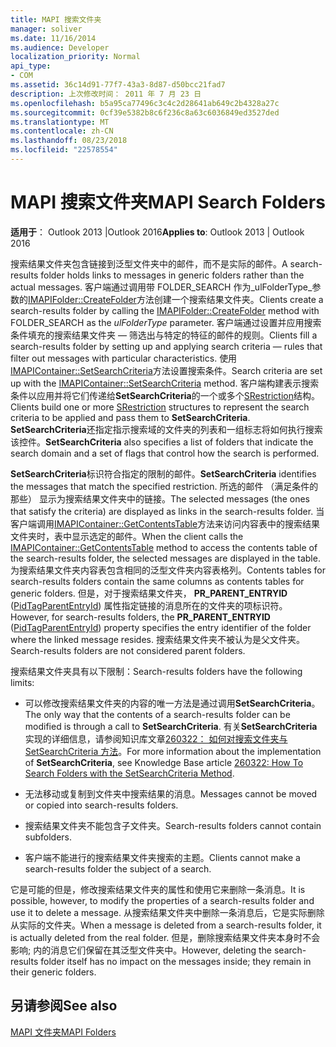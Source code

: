 ```yaml
---
title: MAPI 搜索文件夹
manager: soliver
ms.date: 11/16/2014
ms.audience: Developer
localization_priority: Normal
api_type:
- COM
ms.assetid: 36c14d91-77f7-43a3-8d87-d50bcc21fad7
description: 上次修改时间： 2011 年 7 月 23 日
ms.openlocfilehash: b5a95ca77496c3c4c2d28641ab649c2b4328a27c
ms.sourcegitcommit: 0cf39e5382b8c6f236c8a63c6036849ed3527ded
ms.translationtype: MT
ms.contentlocale: zh-CN
ms.lasthandoff: 08/23/2018
ms.locfileid: "22578554"
---
```

# <a name="mapi-search-folders"></a><span data-ttu-id="730c9-103">MAPI 搜索文件夹</span><span class="sxs-lookup"><span data-stu-id="730c9-103">MAPI Search Folders</span></span>

  
  
<span data-ttu-id="730c9-104">**适用于**： Outlook 2013 |Outlook 2016</span><span class="sxs-lookup"><span data-stu-id="730c9-104">**Applies to**: Outlook 2013 | Outlook 2016</span></span> 
  
<span data-ttu-id="730c9-105">搜索结果文件夹包含链接到泛型文件夹中的邮件，而不是实际的邮件。</span><span class="sxs-lookup"><span data-stu-id="730c9-105">A search-results folder holds links to messages in generic folders rather than the actual messages.</span></span> <span data-ttu-id="730c9-106">客户端通过调用带 FOLDER_SEARCH 作为_ulFolderType_参数的[IMAPIFolder::CreateFolder](imapifolder-createfolder.md)方法创建一个搜索结果文件夹。</span><span class="sxs-lookup"><span data-stu-id="730c9-106">Clients create a search-results folder by calling the [IMAPIFolder::CreateFolder](imapifolder-createfolder.md) method with FOLDER_SEARCH as the  _ulFolderType_ parameter.</span></span> <span data-ttu-id="730c9-107">客户端通过设置并应用搜索条件填充的搜索结果文件夹 — 筛选出与特定的特征的邮件的规则。</span><span class="sxs-lookup"><span data-stu-id="730c9-107">Clients fill a search-results folder by setting up and applying search criteria — rules that filter out messages with particular characteristics.</span></span> <span data-ttu-id="730c9-108">使用[IMAPIContainer::SetSearchCriteria](imapicontainer-setsearchcriteria.md)方法设置搜索条件。</span><span class="sxs-lookup"><span data-stu-id="730c9-108">Search criteria are set up with the [IMAPIContainer::SetSearchCriteria](imapicontainer-setsearchcriteria.md) method.</span></span> <span data-ttu-id="730c9-109">客户端构建表示搜索条件以应用并将它们传递给**SetSearchCriteria**的一个或多个[SRestriction](srestriction.md)结构。</span><span class="sxs-lookup"><span data-stu-id="730c9-109">Clients build one or more [SRestriction](srestriction.md) structures to represent the search criteria to be applied and pass them to **SetSearchCriteria**.</span></span> <span data-ttu-id="730c9-110">**SetSearchCriteria**还指定指示搜索域的文件夹的列表和一组标志将如何执行搜索该控件。</span><span class="sxs-lookup"><span data-stu-id="730c9-110">**SetSearchCriteria** also specifies a list of folders that indicate the search domain and a set of flags that control how the search is performed.</span></span> 
  
 <span data-ttu-id="730c9-111">**SetSearchCriteria**标识符合指定的限制的邮件。</span><span class="sxs-lookup"><span data-stu-id="730c9-111">**SetSearchCriteria** identifies the messages that match the specified restriction.</span></span> <span data-ttu-id="730c9-112">所选的邮件 （满足条件的那些） 显示为搜索结果文件夹中的链接。</span><span class="sxs-lookup"><span data-stu-id="730c9-112">The selected messages (the ones that satisfy the criteria) are displayed as links in the search-results folder.</span></span> <span data-ttu-id="730c9-113">当客户端调用[IMAPIContainer::GetContentsTable](imapicontainer-getcontentstable.md)方法来访问内容表中的搜索结果文件夹时，表中显示选定的邮件。</span><span class="sxs-lookup"><span data-stu-id="730c9-113">When the client calls the [IMAPIContainer::GetContentsTable](imapicontainer-getcontentstable.md) method to access the contents table of the search-results folder, the selected messages are displayed in the table.</span></span> <span data-ttu-id="730c9-114">为搜索结果文件夹内容表包含相同的泛型文件夹内容表格列。</span><span class="sxs-lookup"><span data-stu-id="730c9-114">Contents tables for search-results folders contain the same columns as contents tables for generic folders.</span></span> <span data-ttu-id="730c9-115">但是，对于搜索结果文件夹， **PR_PARENT_ENTRYID** ([PidTagParentEntryId](pidtagparententryid-canonical-property.md)) 属性指定链接的消息所在的文件夹的项标识符。</span><span class="sxs-lookup"><span data-stu-id="730c9-115">However, for search-results folders, the **PR_PARENT_ENTRYID** ([PidTagParentEntryId](pidtagparententryid-canonical-property.md)) property specifies the entry identifier of the folder where the linked message resides.</span></span> <span data-ttu-id="730c9-116">搜索结果文件夹不被认为是父文件夹。</span><span class="sxs-lookup"><span data-stu-id="730c9-116">Search-results folders are not considered parent folders.</span></span>
  
<span data-ttu-id="730c9-117">搜索结果文件夹具有以下限制：</span><span class="sxs-lookup"><span data-stu-id="730c9-117">Search-results folders have the following limits:</span></span>
  
- <span data-ttu-id="730c9-118">可以修改搜索结果文件夹的内容的唯一方法是通过调用**SetSearchCriteria**。</span><span class="sxs-lookup"><span data-stu-id="730c9-118">The only way that the contents of a search-results folder can be modified is through a call to **SetSearchCriteria**.</span></span> <span data-ttu-id="730c9-119">有关**SetSearchCriteria**实现的详细信息，请参阅知识库文章[260322： 如何对搜索文件夹与 SetSearchCriteria 方法](http://go.microsoft.com/fwlink/?LinkId=123603)。</span><span class="sxs-lookup"><span data-stu-id="730c9-119">For more information about the implementation of **SetSearchCriteria**, see Knowledge Base article [260322: How To Search Folders with the SetSearchCriteria Method](http://go.microsoft.com/fwlink/?LinkId=123603).</span></span>
    
- <span data-ttu-id="730c9-120">无法移动或复制到文件夹中搜索结果的消息。</span><span class="sxs-lookup"><span data-stu-id="730c9-120">Messages cannot be moved or copied into search-results folders.</span></span>
    
- <span data-ttu-id="730c9-121">搜索结果文件夹不能包含子文件夹。</span><span class="sxs-lookup"><span data-stu-id="730c9-121">Search-results folders cannot contain subfolders.</span></span> 
    
- <span data-ttu-id="730c9-122">客户端不能进行的搜索结果文件夹搜索的主题。</span><span class="sxs-lookup"><span data-stu-id="730c9-122">Clients cannot make a search-results folder the subject of a search.</span></span>
    
<span data-ttu-id="730c9-123">它是可能的但是，修改搜索结果文件夹的属性和使用它来删除一条消息。</span><span class="sxs-lookup"><span data-stu-id="730c9-123">It is possible, however, to modify the properties of a search-results folder and use it to delete a message.</span></span> <span data-ttu-id="730c9-124">从搜索结果文件夹中删除一条消息后，它是实际删除从实际的文件夹。</span><span class="sxs-lookup"><span data-stu-id="730c9-124">When a message is deleted from a search-results folder, it is actually deleted from the real folder.</span></span> <span data-ttu-id="730c9-125">但是，删除搜索结果文件夹本身时不会影响; 内的消息它们保留在其泛型文件夹中。</span><span class="sxs-lookup"><span data-stu-id="730c9-125">However, deleting the search-results folder itself has no impact on the messages inside; they remain in their generic folders.</span></span>
  
## <a name="see-also"></a><span data-ttu-id="730c9-126">另请参阅</span><span class="sxs-lookup"><span data-stu-id="730c9-126">See also</span></span>



[<span data-ttu-id="730c9-127">MAPI 文件夹</span><span class="sxs-lookup"><span data-stu-id="730c9-127">MAPI Folders</span></span>](mapi-folders.md)

